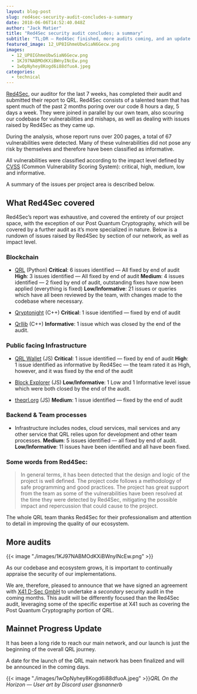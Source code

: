 ```yaml
---
layout: blog-post
slug: red4sec-security-audit-concludes-a-summary
date: 2018-06-06T14:52:40.048Z
author: "Jack Matier"
title: "Red4Sec security audit concludes; a summary"
subtitle: "TL;DR — Red4Sec finished, more audits coming, and an update regarding mainnet"
featured_image: 12_UP8IGhmeUbwSiaN6Gecw.png
images:
  - 12_UP8IGhmeUbwSiaN6Gecw.png
  - 1KJ97NABMOdKXiBWnyINcEw.png
  - 1wOpNyhey8Kogd6i88dfuoA.jpeg
categories:
  - technical
---
```


[Red4Sec](https://red4sec.com/en), our auditor for the last 7 weeks, has completed their audit and submitted their report to QRL. Red4Sec consists of a talented team that has spent much of the past 2 months poring over our code 8 hours a day, 5 days a week. They were joined in parallel by our own team, also scouring our codebase for vulnerabilities and mishaps, as well as dealing with issues raised by Red4Sec as they came up.

During the analysis, whose report runs over 200 pages, a total of 67 vulnerabilities were detected. Many of these vulnerabilities did not pose any risk by themselves and therefore have been classified as informative.

All vulnerabilities were classified according to the impact level defined by [CVSS](https://en.wikipedia.org/wiki/Common_Vulnerability_Scoring_System) (Common Vulnerability Scoring System): critical, high, medium, low and informative.

A summary of the issues per project area is described below.

## What Red4Sec covered

Red4Sec’s report was exhaustive, and covered the entirety of our project space, with the exception of our Post Quantum Cryptography, which will be covered by a further audit as it’s more specialized in nature. Below is a rundown of issues raised by Red4Sec by section of our network, as well as impact level.

### Blockchain

* [QRL](https://github.com/theQRL/QRL) (Python)
**Critical**: 6 issues identified — All fixed by end of audit
**High**: 3 issues identified — All fixed by end of audit
**Medium**: 4 issues identified — 2 fixed by end of audit, outstanding fixes have now been applied (everything is fixed)
**Low/Informative**: 21 issues or queries which have all been reviewed by the team, with changes made to the codebase where necessary.

* [Qryptonight](https://github.com/theQRL/qryptonight) (C++)
**Critical**: 1 issue identified — fixed by end of audit

* [Qrllib](https://github.com/theQRL/qrllib) (C++)
**Informative**: 1 issue which was closed by the end of the audit.

### Public facing Infrastructure

* [QRL Wallet](https://wallet.theqrl.org) (JS)
**Critical**: 1 issue identified — fixed by end of audit
**High**: 1 issue identified as informative by Red4Sec — the team rated it as High, however, and it was fixed by the end of the audit

* [Block Explorer](https://explorer.theqrl.org) (JS)
**Low/Informative**: 1 Low and 1 Informative level issue which were both closed by the end of the audit.

* [theqrl.org](http://theqrl.org) (JS)
**Medium**: 1 issue identified — fixed by the end of audit

### Backend & Team processes

* Infrastructure includes nodes, cloud services, mail services and any other service that QRL relies upon for development and other team processes.
**Medium**: 5 issues identified — all fixed by end of audit.
**Low/Informative**: 11 issues have been identified and all have been fixed.

### Some words from Red4Sec:
> In general terms, it has been detected that the design and logic of the project is well defined.
> The project code follows a methodology of safe programming and good practices. The project has great support from the team as some of the vulnerabilities have been resolved at the time they were detected by Red4Sec, mitigating the possible impact and repercussion that could cause to the project.

The whole QRL team thanks Red4Sec for their professionalism and attention to detail in improving the quality of our ecosystem.

## More audits

{{< image "./images/1KJ97NABMOdKXiBWnyINcEw.png" >}}

As our codebase and ecosystem grows, it is important to continually appraise the security of our implementations.

We are, therefore, pleased to announce that we have signed an agreement with [X41 D-Sec GmbH](https://www.x41-dsec.de/) to undertake a *secondary* security audit in the coming months. This audit will be differently focused than the Red4Sec audit, leveraging some of the specific expertise at X41 such as covering the Post Quantum Cryptography portion of QRL.

## Mainnet Progress Update

It has been a long ride to reach our main network, and our launch is just the beginning of the overall QRL journey.

A date for the launch of the QRL main network has been finalized and will be announced in the coming days.

{{< image "./images/1wOpNyhey8Kogd6i88dfuoA.jpeg" >}}*QRL On the Horizon — User art by Discord user @snannerb*